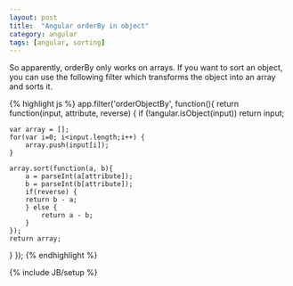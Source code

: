 ```yaml
---
layout: post
title:  "Angular orderBy in object"
category: angular
tags: [angular, sorting]
---
```

So apparently, orderBy only works on arrays. If you want to sort an object, you can use the following filter which transforms the object into an array and sorts it.

<!--more-->

{% highlight js %}
app.filter('orderObjectBy', function(){
 return function(input, attribute, reverse) {
    if (!angular.isObject(input)) return input;

    var array = [];
    for(var i=0; i<input.length;i++) {
        array.push(input[i]);
    }

    array.sort(function(a, b){
        a = parseInt(a[attribute]);
        b = parseInt(b[attribute]);
        if(reverse) {
        return b - a;
        } else {
            return a - b;
        }
    });
    return array;
 }
});
{% endhighlight %}

{% include JB/setup %}
